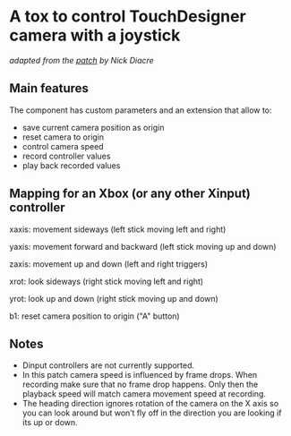 # A tox to control TouchDesigner camera with a joystick

*adapted from the [patch](https://forum.derivative.ca/t/fps-joypad-control-designed-for-osc-control-of-disguise-d3-visualiser/118314) by Nick Diacre*

## Main features
The component has custom parameters and an extension that allow to:
- save current camera position as origin
- reset camera to origin
- control camera speed
- record controller values
- play back recorded values

## Mapping for an Xbox (or any other Xinput) controller
xaxis: movement sideways (left stick moving left and right)

yaxis: movement forward and backward (left stick moving up and down)

zaxis: movement up and down (left and right triggers)

xrot: look sideways (right stick moving left and right)

yrot: look up and down (right stick moving up and down)

b1: reset camera position to origin ("A" button)

## Notes

- Dinput controllers are not currently supported.
- In this patch camera speed is influenced by frame drops. When recording make sure that no frame drop happens. Only then the playback speed will match camera movement speed at recording.
- The heading direction ignores rotation of the camera on the X axis so you can look around but won’t fly off in the direction you are looking if its up or down.
